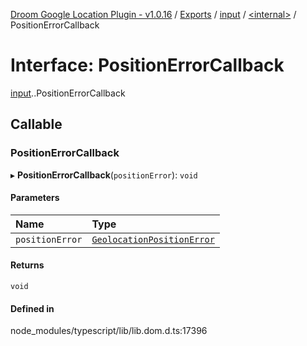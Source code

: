 [Droom Google Location Plugin - v1.0.16](../README.md) / [Exports](../modules.md) / [input](../modules/input.md) / [<internal\>](../modules/input._internal_.md) / PositionErrorCallback

# Interface: PositionErrorCallback

[input](../modules/input.md).[<internal>](../modules/input._internal_.md).PositionErrorCallback

## Callable

### PositionErrorCallback

▸ **PositionErrorCallback**(`positionError`): `void`

#### Parameters

| Name | Type |
| :------ | :------ |
| `positionError` | [`GeolocationPositionError`](../modules/input._internal_.md#geolocationpositionerror) |

#### Returns

`void`

#### Defined in

node_modules/typescript/lib/lib.dom.d.ts:17396
